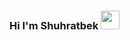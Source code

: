 ### Hi I'm Shuhratbek <img  src="https://media.giphy.com/media/3owyplYLWlGFQk9mF2/giphy.gif" width="30px">
